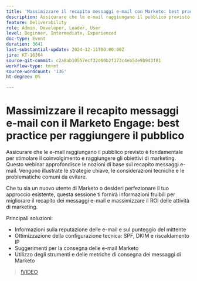 ```yaml
---
title: 'Massimizzare il recapito messaggi e-mail con Marketo: best practice per raggiungere il pubblico'
description: Assicurare che le e-mail raggiungano il pubblico previsto è fondamentale per stimolare il coinvolgimento e raggiungere gli obiettivi di marketing.
feature: Deliverability
role: Admin, Developer, Leader, User
level: Beginner, Intermediate, Experienced
doc-type: Event
duration: 3641
last-substantial-update: 2024-12-11T00:00:00Z
jira: KT-16364
source-git-commit: c2a8ab10557ecf32d60b2f173c4eb5de9b9d3f81
workflow-type: tm+mt
source-wordcount: '136'
ht-degree: 0%

---
```



# Massimizzare il recapito messaggi e-mail con il Marketo Engage: best practice per raggiungere il pubblico

Assicurare che le e-mail raggiungano il pubblico previsto è fondamentale per stimolare il coinvolgimento e raggiungere gli obiettivi di marketing. Questo webinar approfondisce le nozioni di base sul recapito messaggi e-mail. Vengono illustrate le strategie chiave, le considerazioni tecniche e le problematiche comuni da evitare.

Che tu sia un nuovo utente di Marketo o desideri perfezionare il tuo approccio esistente, questa sessione ti fornirà informazioni fruibili per migliorare il recapito dei messaggi e-mail e massimizzare il ROI delle attività di marketing.

Principali soluzioni:

- Informazioni sulla reputazione delle e-mail e sul punteggio del mittente
- Ottimizzazione della configurazione tecnica: SPF, DKIM e riscaldamento IP
- Suggerimenti per la consegna delle e-mail Marketo
- Utilizzo degli strumenti e delle metriche di consegna dei messaggi di Marketo

>[!VIDEO](https://video.tv.adobe.com/v/3435343/?learn=on&enablevpops)
